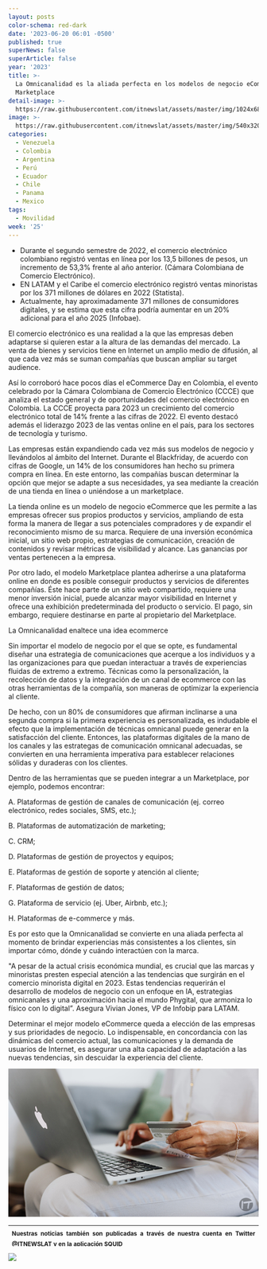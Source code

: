 ```yaml
---
layout: posts
color-schema: red-dark
date: '2023-06-20 06:01 -0500'
published: true
superNews: false
superArticle: false
year: '2023'
title: >-
  La Omnicanalidad es la aliada perfecta en los modelos de negocio eCommerce y
  Marketplace
detail-image: >-
  https://raw.githubusercontent.com/itnewslat/assets/master/img/1024x680/pago-en-laptop-g.jpg
image: >-
  https://raw.githubusercontent.com/itnewslat/assets/master/img/540x320/pago-en-laptop-p.jpg
categories:
  - Venezuela
  - Colombia
  - Argentina
  - Perú
  - Ecuador
  - Chile
  - Panama
  - Mexico
tags:
  - Movilidad
week: '25'
---
```

- Durante el segundo semestre de 2022, el comercio electrónico colombiano registró ventas en línea por los 13,5 billones de pesos, un incremento de 53,3% frente al año anterior. (Cámara Colombiana de Comercio Electrónico). 
- EN LATAM y el Caribe el comercio electrónico registró ventas minoristas por los 371 millones de dólares en 2022 (Statista).
- Actualmente, hay aproximadamente 371 millones de consumidores digitales, y se estima que esta cifra podría aumentar en un 20% adicional para el año 2025 (Infobae).

El comercio electrónico es una realidad a la que las empresas deben adaptarse si quieren estar a la altura de las demandas del mercado. La venta de bienes y servicios tiene en Internet un amplio medio de difusión, al que cada vez más se suman compañías que buscan ampliar su target audience. 

Así lo corroboró hace pocos días el eCommerce Day en Colombia, el evento celebrado por la Cámara Colombiana de Comercio Electrónico (CCCE) que analiza el estado general y de oportunidades del comercio electrónico en Colombia. La CCCE proyecta para 2023 un crecimiento del comercio electrónico total de 14% frente a las cifras de 2022. El evento destacó además el liderazgo 2023 de las ventas online en el país, para los sectores de tecnología y turismo.

Las empresas están expandiendo cada vez más sus modelos de negocio y llevándolos al ámbito del Internet. Durante el Blackfriday, de acuerdo con cifras de Google, un 14% de los consumidores han hecho su primera compra en línea.  En este entorno, las compañías buscan determinar la opción que mejor se adapte a sus necesidades, ya sea mediante la creación de una tienda en línea o uniéndose a un marketplace.

La tienda online es un modelo de negocio eCommerce que les permite a las empresas ofrecer sus propios productos y servicios, ampliando de esta forma la manera de llegar a sus potenciales compradores y de expandir el reconocimiento mismo de su marca. Requiere de una inversión económica inicial, un sitio web propio, estrategias de comunicación, creación de contenidos y revisar métricas de visibilidad y alcance. Las ganancias por ventas pertenecen a la empresa.   

Por otro lado, el modelo Marketplace plantea adherirse a una plataforma online en donde es posible conseguir productos y servicios de diferentes compañías. Éste hace parte de un sitio web compartido, requiere una menor inversión inicial, puede alcanzar mayor visibilidad en Internet y ofrece una exhibición predeterminada del producto o servicio. El pago, sin embargo, requiere destinarse en parte al propietario del Marketplace.  

La Omnicanalidad enaltece una idea ecommerce

Sin importar el modelo de negocio por el que se opte, es fundamental diseñar una estrategia de comunicaciones que acerque a los individuos y a las organizaciones para que puedan interactuar a través de experiencias fluidas de extremo a extremo. Técnicas como la personalización, la recolección de datos y la integración de un canal de ecommerce con las otras herramientas de la compañía, son maneras de optimizar la experiencia al cliente.

De hecho, con un 80% de consumidores que afirman inclinarse a una segunda compra si la primera experiencia es personalizada, es indudable el efecto que la implementación de técnicas omnicanal puede generar en la satisfacción del cliente. Entonces, las plataformas digitales de la mano de los canales y las estrategas de comunicación omnicanal adecuadas, se convierten en una herramienta imperativa para establecer relaciones sólidas y duraderas con los clientes.

Dentro de las herramientas que se pueden integrar a un Marketplace, por ejemplo, podemos encontrar:

A.   Plataformas de gestión de canales de comunicación (ej. correo electrónico, redes sociales, SMS, etc.);

B.    Plataformas de automatización de marketing;

C.   CRM;

D.   Plataformas de gestión de proyectos y equipos;

E.    Plataformas de gestión de soporte y atención al cliente;

F.    Plataformas de gestión de datos;

G.  Plataforma de servicio (ej. Uber, Airbnb, etc.);

H.   Plataformas de e-commerce y más.

 
Es por esto que la Omnicanalidad se convierte en una aliada perfecta al momento de brindar experiencias más consistentes a los clientes, sin importar cómo, dónde y cuándo interactúen con la marca.
 
"A pesar de la actual crisis económica mundial, es crucial que las marcas y minoristas presten especial atención a las tendencias que surgirán en el comercio minorista digital en 2023. Estas tendencias requerirán el desarrollo de modelos de negocio con un enfoque en IA, estrategias omnicanales y una aproximación hacia el mundo Phygital, que armoniza lo físico con lo digital”. Asegura Vivian Jones, VP de Infobip para LATAM.   
 
Determinar el mejor modelo eCommerce queda a elección de las empresas y sus prioridades de negocio. Lo indispensable, en concordancia con las dinámicas del comercio actual, las comunicaciones y la demanda de usuarios de Internet, es asegurar una alta capacidad de adaptación a las nuevas tendencias, sin descuidar la experiencia del cliente.

![](https://raw.githubusercontent.com/itnewslat/assets/master/img/540x320/pago-en-laptop-p.jpg)

<table style="height: 42px;" width="569">
<tbody>
<tr>
<td style="text-align: justify;"><sub><strong>Nuestras noticias también son publicadas a través de nuestra cuenta en Twitter <a href="https://twitter.com/itnewslat?lang=es">@ITNEWSLAT</a> y en la aplicación <a href="https://squidapp.co/en/">SQUID</a></strong></sub></td>
</tr>
</tbody>
</table>
<img src="https://tracker.metricool.com/c3po.jpg?hash=56f88a41e39ab42c063cc51676587a04"/>